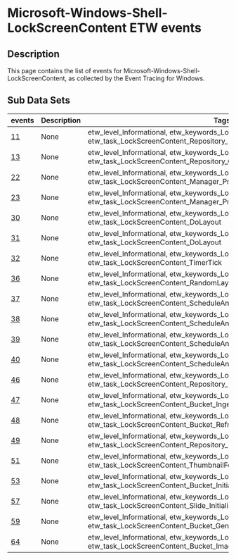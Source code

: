 # Microsoft-Windows-Shell-LockScreenContent ETW events

## Description
This page contains the list of events for Microsoft-Windows-Shell-LockScreenContent, as collected by the Event Tracing for Windows.

## Sub Data Sets
|events|Description|Tags|
|---|---|---|
|[11](events/event-11.md)|None|etw_level_Informational, etw_keywords_LockScreenContent, etw_opcode_Stop, etw_task_LockScreenContent_Repository_Initialize|
|[13](events/event-13.md)|None|etw_level_Informational, etw_keywords_LockScreenContent, etw_opcode_Stop, etw_task_LockScreenContent_Repository_GetImage|
|[22](events/event-22.md)|None|etw_level_Informational, etw_keywords_LockScreenContent, etw_opcode_Start, etw_task_LockScreenContent_Manager_PrepareForTransition|
|[23](events/event-23.md)|None|etw_level_Informational, etw_keywords_LockScreenContent, etw_opcode_Stop, etw_task_LockScreenContent_Manager_PrepareForTransition|
|[30](events/event-30.md)|None|etw_level_Informational, etw_keywords_LockScreenContent, etw_opcode_Start, etw_task_LockScreenContent_DoLayout|
|[31](events/event-31.md)|None|etw_level_Informational, etw_keywords_LockScreenContent, etw_opcode_Stop, etw_task_LockScreenContent_DoLayout|
|[32](events/event-32.md)|None|etw_level_Informational, etw_keywords_LockScreenContent, etw_task_LockScreenContent_TimerTick|
|[36](events/event-36.md)|None|etw_level_Informational, etw_keywords_LockScreenContent, etw_task_LockScreenContent_RandomLayoutGenerated|
|[37](events/event-37.md)|None|etw_level_Informational, etw_keywords_LockScreenContent, etw_opcode_Start, etw_task_LockScreenContent_ScheduleAnimation_Transition|
|[38](events/event-38.md)|None|etw_level_Informational, etw_keywords_LockScreenContent, etw_opcode_Stop, etw_task_LockScreenContent_ScheduleAnimation_Transition|
|[39](events/event-39.md)|None|etw_level_Informational, etw_keywords_LockScreenContent, etw_opcode_Start, etw_task_LockScreenContent_ScheduleAnimation_Ambient|
|[40](events/event-40.md)|None|etw_level_Informational, etw_keywords_LockScreenContent, etw_opcode_Stop, etw_task_LockScreenContent_ScheduleAnimation_Ambient|
|[46](events/event-46.md)|None|etw_level_Informational, etw_keywords_LockScreenContent, etw_task_LockScreenContent_Repository_DisableConstraints|
|[47](events/event-47.md)|None|etw_level_Informational, etw_keywords_LockScreenContent, etw_task_LockScreenContent_Bucket_IngestImageItem|
|[48](events/event-48.md)|None|etw_level_Informational, etw_keywords_LockScreenContent, etw_task_LockScreenContent_Bucket_Refresh|
|[49](events/event-49.md)|None|etw_level_Informational, etw_keywords_LockScreenContent, etw_task_LockScreenContent_Repository_InitializeBuckets_RecalculatingBuckets|
|[51](events/event-51.md)|None|etw_level_Informational, etw_keywords_LockScreenContent, etw_opcode_Stop, etw_task_LockScreenContent_ThumbnailFetch|
|[53](events/event-53.md)|None|etw_level_Informational, etw_keywords_LockScreenContent, etw_opcode_Stop, etw_task_LockScreenContent_Bucket_Initialize|
|[57](events/event-57.md)|None|etw_level_Informational, etw_keywords_LockScreenContent, etw_opcode_Stop, etw_task_LockScreenContent_Slide_Initialize|
|[59](events/event-59.md)|None|etw_level_Informational, etw_keywords_LockScreenContent, etw_opcode_Stop, etw_task_LockScreenContent_Bucket_GenerateAvailableItems|
|[64](events/event-64.md)|None|etw_level_Informational, etw_keywords_LockScreenContent, etw_task_LockScreenContent_Bucket_ImageVerification|
